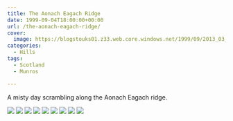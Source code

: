 ```yaml
---
title: The Aonach Eagach Ridge
date: 1999-09-04T18:00:00+00:00
url: /the-aonach-eagach-ridge/
cover: 
  image: https://blogstouks01.z33.web.core.windows.net/1999/09/2013_03_04_22_29_30-1.jpg
categories:
  - Hills
tags:
  - Scotland
  - Munros

---
```

A misty day scrambling along the Aonach Eagach ridge.

![](https://blogstouks01.z33.web.core.windows.net/2023/08/2013_03_04_22_43_35.jpg)
![](https://blogstouks01.z33.web.core.windows.net/2023/08/2013_03_04_22_29_19.jpg)
![](https://blogstouks01.z33.web.core.windows.net/2023/08/2013_03_04_22_29_21.jpg)
![](https://blogstouks01.z33.web.core.windows.net/2023/08/2013_03_04_22_29_23.jpg)
![](https://blogstouks01.z33.web.core.windows.net/2023/08/2013_03_04_22_29_24.jpg)
![](https://blogstouks01.z33.web.core.windows.net/2023/08/2013_03_04_22_29_26.jpg)
![](https://blogstouks01.z33.web.core.windows.net/2023/08/2013_03_04_22_29_28.jpg)
![](https://blogstouks01.z33.web.core.windows.net/2023/08/2013_03_04_22_29_30.jpg)
![](https://blogstouks01.z33.web.core.windows.net/2023/08/2013_03_04_22_43_33.jpg)
